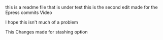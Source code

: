 this is a readme file that is under test
this is the second edit made for the Epress commits Video

I hope this isn't much of a problem

This Changes made for stashing option
